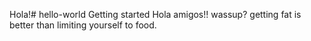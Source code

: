 Hola!# hello-world
Getting started
Hola amigos!!
wassup?
getting fat is better than limiting yourself to food.
